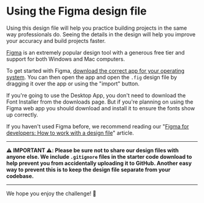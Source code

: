 

# Using the Figma design file

Using this design file will help you practice building projects in the same way professionals do. Seeing the details in the design will help you improve your accuracy and build projects faster.

[Figma](https://www.figma.com/) is an extremely popular design tool with a generous free tier and support for both Windows and Mac computers.

To get started with Figma, [download the correct app for your operating system](https://www.figma.com/downloads/). You can then open the app and open the `.fig` design file by dragging it over the app or using the "import" button.

If you're going to use the Desktop App, you don't need to download the Font Installer from the downloads page. But if you're planning on using the Figma web app you should download and install it to ensure the fonts show up correctly.

If you haven't used Figma before, we recommend reading our "[Figma for developers: How to work with a design file](https://www.frontendmentor.io/articles/figma-for-developers-how-to-work-with-a-design-file-m6CZKZ1rC1)" article. 

---

**⚠️ IMPORTANT ⚠️: Please be sure not to share our design files with anyone else. We include `.gitignore` files in the starter code download to help prevent you from accidentally uploading it to GitHub. Another easy way to prevent this is to keep the design file separate from your codebase.**

---

We hope you enjoy the challenge! 🙂